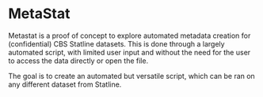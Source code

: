 # MetaStat
Metastat is a proof of concept to explore automated metadata creation for (confidential) CBS Statline datasets. 
This is done through a largely automated script, with limited user input and without the need for the user to access the data directly or open the file. 

The goal is to create an automated but versatile script, which can be ran on any different dataset from Statline.
